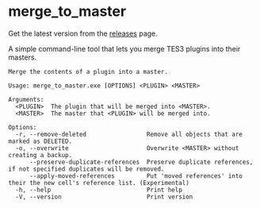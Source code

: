 # merge_to_master

Get the latest version from the [releases](https://github.com/Greatness7/merge_to_master/releases) page.

A simple command-line tool that lets you merge TES3 plugins into their masters.

```
Merge the contents of a plugin into a master.

Usage: merge_to_master.exe [OPTIONS] <PLUGIN> <MASTER>

Arguments:
  <PLUGIN>  The plugin that will be merged into <MASTER>.
  <MASTER>  The master that <PLUGIN> will be merged into.

Options:
  -r, --remove-deleted                 Remove all objects that are marked as DELETED.
  -o, --overwrite                      Overwrite <MASTER> without creating a backup.
      --preserve-duplicate-references  Preserve duplicate references, if not specified duplicates will be removed.
      --apply-moved-references         Put 'moved references' into their the new cell's reference list. (Experimental)
  -h, --help                           Print help
  -V, --version                        Print version
```

